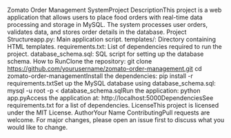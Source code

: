 Zomato Order Management SystemProject DescriptionThis project is a web application that allows users to place food orders with real-time data processing and storage in MySQL. The system processes user orders, validates data, and stores order details in the database.
Project Structureapp.py: Main application script.
templates/: Directory containing HTML templates.
requirements.txt: List of dependencies required to run the project.
database_schema.sql: SQL script for setting up the database schema.
How to RunClone the repository:
git clone https://github.com/yourusername/zomato-order-management.git
cd zomato-order-managementInstall the dependencies:
pip install -r requirements.txtSet up the MySQL database using database_schema.sql:
mysql -u root -p < database_schema.sqlRun the application:
python app.pyAccess the application at:
http://localhost:5000DependenciesSee requirements.txt for a list of dependencies.
LicenseThis project is licensed under the MIT License.
AuthorYour Name
ContributingPull requests are welcome. For major changes, please open an issue first to discuss what you would like to change.
